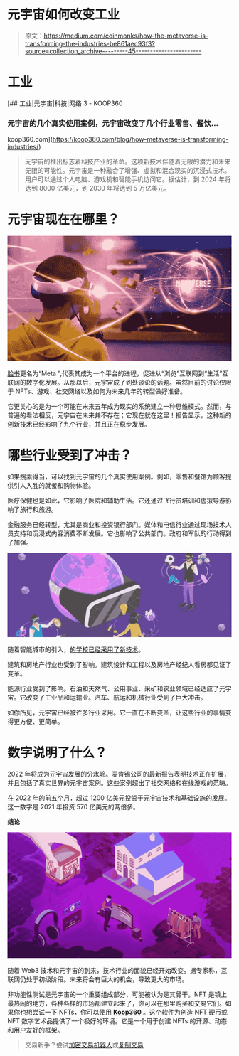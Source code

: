 # 元宇宙如何改变工业

> 原文：<https://medium.com/coinmonks/how-the-metaverse-is-transforming-the-industries-be861aec93f3?source=collection_archive---------45----------------------->

# 工业

[](https://koop360.com/blog/how-metaverse-is-transforming-industries/) [## 工业|元宇宙|科技|网络 3 - KOOP360

### 元宇宙的几个真实使用案例，元宇宙改变了几个行业零售、餐饮…

koop360.com](https://koop360.com/blog/how-metaverse-is-transforming-industries/) 

> 元宇宙的推出标志着科技产业的革命。这项新技术伴随着无限的潜力和未来无限的可能性。元宇宙是一种融合了增强、虚拟和混合现实的沉浸式技术。用户可以通过个人电脑、游戏机和智能手机访问它。据估计，到 2024 年将达到 8000 亿美元，到 2030 年将达到 5 万亿美元。

# 元宇宙现在在哪里？

![](img/e6aa4b1857bf03632433d5f8195d6176.png)

[脸书](https://facebook.com/)更名为“Meta ”,代表其成为一个平台的进程，促进从“浏览”互联网到“生活”互联网的数字化发展。从那以后，元宇宙成了到处谈论的话题。虽然目前的讨论仅限于 NFTs、游戏、社交网络以及如何为未来几年的转型做好准备。

它更关心的是为一个可能在未来五年成为现实的系统建立一种思维模式。然而，与普遍的看法相反，元宇宙在未来并不存在；它现在就在这里！报告显示，这种新的创新技术已经影响了九个行业，并且正在稳步发展。

# 哪些行业受到了冲击？

如果搜索得当，可以找到元宇宙的几个真实使用案例。例如，零售和餐馆为顾客提供引人入胜的就餐和购物体验。

医疗保健也是如此，它影响了医院和辅助生活。它还通过飞行员培训和虚拟导游影响了旅行和旅游。

金融服务已经转型，尤其是商业和投资银行部门。媒体和电信行业通过现场技术人员支持和沉浸式内容消费不断发展。它也影响了公共部门。政府和军队的行动得到了加强。

![](img/21031fda368e9da37aad0a99897d9953.png)

随着智能城市的引入，[的学校已经采用了新技术](https://koop360.com/blog/education-sector-at-metaverse/)。

建筑和房地产行业也受到了影响。建筑设计和工程以及房地产经纪人看房都见证了变革。

能源行业受到了影响。石油和天然气、公用事业、采矿和农业领域已经适应了元宇宙。它改变了工业品和运输业。汽车、航运和机械行业受到了巨大冲击。

如你所见，元宇宙已经被许多行业采用。它一直在不断变革，让这些行业的事情变得更方便、更简单。

# 数字说明了什么？

2022 年将成为元宇宙发展的分水岭。麦肯锡公司的最新报告表明技术正在扩展，并且包括了真实世界的元宇宙案例。这些案例超出了社交网络和在线游戏的范畴。

在 2022 年的前五个月，超过 1200 亿美元投资于元宇宙技术和基础设施的发展。这一数字是 2021 年投资 570 亿美元的两倍多。

**结论**

![](img/fd7fbe3fce18fc64398d9824a5b4109d.png)

随着 Web3 技术和元宇宙的到来，技术行业的面貌已经开始改变。据专家称，互联网仍处于初级阶段。未来将会有巨大的机会，导致更大的市场。

非功能性测试是元宇宙的一个重要组成部分，可能被认为是其骨干。NFT 是镇上最热闹的地方，各种各样的市场都建立起来了，你可以在那里购买和交易它们。如果你也想尝试一下 NFTs，你可以使用 [**Koop360**](https://koop360.com/) 。这个软件为创造 NFT 硬币或 NFT 数字艺术品提供了一个极好的环境。它是一个用于创建 NFTs 的开源、动态和用户友好的框架。

> 交易新手？尝试[加密交易机器人](/coinmonks/crypto-trading-bot-c2ffce8acb2a)或[复制交易](/coinmonks/top-10-crypto-copy-trading-platforms-for-beginners-d0c37c7d698c)